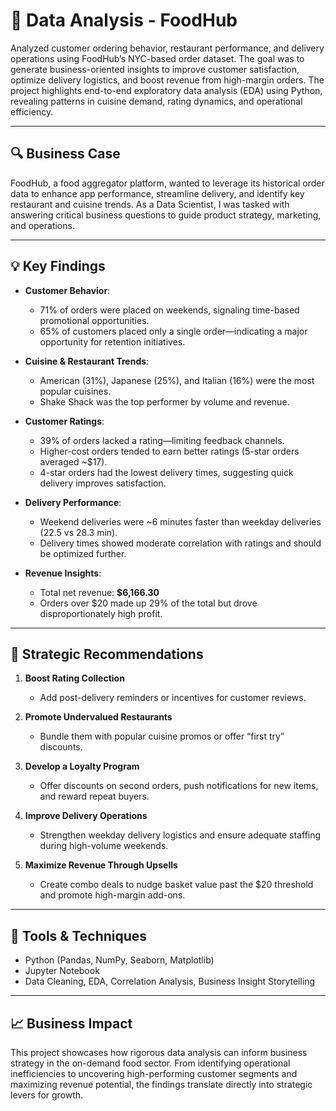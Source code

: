 # 🧾 Data Analysis - FoodHub

Analyzed customer ordering behavior, restaurant performance, and delivery operations using FoodHub’s NYC-based order dataset. The goal was to generate business-oriented insights to improve customer satisfaction, optimize delivery logistics, and boost revenue from high-margin orders. The project highlights end-to-end exploratory data analysis (EDA) using Python, revealing patterns in cuisine demand, rating dynamics, and operational efficiency.

---

## 🔍 Business Case

FoodHub, a food aggregator platform, wanted to leverage its historical order data to enhance app performance, streamline delivery, and identify key restaurant and cuisine trends. As a Data Scientist, I was tasked with answering critical business questions to guide product strategy, marketing, and operations.

---

## 💡 Key Findings

- **Customer Behavior**:  
  - 71% of orders were placed on weekends, signaling time-based promotional opportunities.  
  - 65% of customers placed only a single order—indicating a major opportunity for retention initiatives.

- **Cuisine & Restaurant Trends**:  
  - American (31%), Japanese (25%), and Italian (16%) were the most popular cuisines.  
  - Shake Shack was the top performer by volume and revenue.  

- **Customer Ratings**:  
  - 39% of orders lacked a rating—limiting feedback channels.  
  - Higher-cost orders tended to earn better ratings (5-star orders averaged ~$17).  
  - 4-star orders had the lowest delivery times, suggesting quick delivery improves satisfaction.

- **Delivery Performance**:  
  - Weekend deliveries were ~6 minutes faster than weekday deliveries (22.5 vs 28.3 min).  
  - Delivery times showed moderate correlation with ratings and should be optimized further.

- **Revenue Insights**:  
  - Total net revenue: **$6,166.30**  
  - Orders over $20 made up 29% of the total but drove disproportionately high profit.

---

## 🧭 Strategic Recommendations

1. **Boost Rating Collection**  
   - Add post-delivery reminders or incentives for customer reviews.  

2. **Promote Undervalued Restaurants**  
   - Bundle them with popular cuisine promos or offer “first try” discounts.  

3. **Develop a Loyalty Program**  
   - Offer discounts on second orders, push notifications for new items, and reward repeat buyers.

4. **Improve Delivery Operations**  
   - Strengthen weekday delivery logistics and ensure adequate staffing during high-volume weekends.

5. **Maximize Revenue Through Upsells**  
   - Create combo deals to nudge basket value past the $20 threshold and promote high-margin add-ons.

---

## 🧰 Tools & Techniques

- Python (Pandas, NumPy, Seaborn, Matplotlib)  
- Jupyter Notebook  
- Data Cleaning, EDA, Correlation Analysis, Business Insight Storytelling

---

## 📈 Business Impact

This project showcases how rigorous data analysis can inform business strategy in the on-demand food sector. From identifying operational inefficiencies to uncovering high-performing customer segments and maximizing revenue potential, the findings translate directly into strategic levers for growth.
